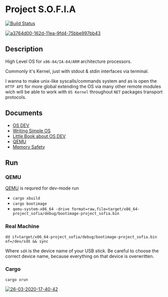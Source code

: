 # Project S.O.F.I.A

[![Build Status](https://travis-ci.com/razor-team/project-sofia.svg?branch=master)](https://travis-ci.com/razor-team/project-sofia)

<a href="https://imgbb.com/"><img src="https://i.ibb.co/ryRzVmB/a3764d00-162d-11ea-9fd4-75bbe997bb43.jpg" alt="a3764d00-162d-11ea-9fd4-75bbe997bb43" border="0"></a>

## Description

High Level OS for `x86-64/IA-64/ARM` architecture processors.

Commonly it's Kernel, just with stdout & stdin interfaces via terminal.

I wanna to make unix-like syscalls/commands system and as is open the `HTTP API` for more global extending the OS via many other remote modules wich will be able to work with `OS Kernel` throughout `NET` packages transport protocols.

## Documents

* [OS DEV](https://wiki.osdev.org/Expanded_Main_Page)
* [Writing Simple OS](https://www.cs.bham.ac.uk/~exr/lectures/opsys/10_11/lectures/os-dev.pdf)
* [Little Book about OS DEV](https://littleosbook.github.io/)
* [QEMU](https://www.qemu.org/)
* [Memory Safety](https://en.wikipedia.org/wiki/Memory_safety)

## Run

### QEMU

[QEMU](https://www.qemu.org/) is requred for dev-mode run

* `cargo xbuild`
* `cargo bootimage`
* `qemu-system-x86_64 -drive format=raw,file=target/x86_64-project_sofia/debug/bootimage-project_sofia.bin`

### Real Machine

`dd if=target/x86_64-project_sofia/debug/bootimage-project_sofia.bin of=/dev/sdX && sync`

Where `sdX` is the device name of your USB stick. Be careful to choose the correct device name, because everything on that device is overwritten.

### Cargo

`cargo xrun`

<a href="https://ibb.co/5n6Ln4z"><img src="https://i.ibb.co/1dLTdQp/26-03-2020-17-40-42.png" alt="26-03-2020-17-40-42" border="0"></a>
